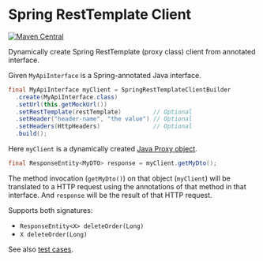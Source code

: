 # Spring RestTemplate Client

[![Maven Central](https://maven-badges.herokuapp.com/maven-central/se.bjurr.springresttemplateclient/spring-resttemplate-client/badge.svg)](https://maven-badges.herokuapp.com/maven-central/se.bjurr.springresttemplateclient/spring-resttemplate-client)

Dynamically create Spring RestTemplate (proxy class) client from annotated interface.

Given `MyApiInterface` is a Spring-annotated Java interface.

```java
final MyApiInterface myClient = SpringRestTemplateClientBuilder
  .create(MyApiInterface.class)
  .setUrl(this.getMockUrl())
  .setRestTemplate(restTemplate)         // Optional
  .setHeader("header-name", "the value") // Optional
  .setHeaders(HttpHeaders)               // Optional
  .build();
```

Here `myClient` is a dynamically created [Java Proxy object](https://docs.oracle.com/javase/7/docs/api/java/lang/reflect/Proxy.html).

```java
final ResponseEntity<MyDTO> response = myClient.getMyDto();
```

The method invocation (`getMyDto()`) on that object (`myClient`) will be translated to a HTTP request using the annotations of that method in that interface. And `response` will be the result of that HTTP request.

Supports both signatures:

 * `ResponseEntity<X> deleteOrder(Long)`
 * `X deleteOrder(Long)`

See also [test cases](/src/test/java/se/bjurr/springresttemplateclient/test/testcases).